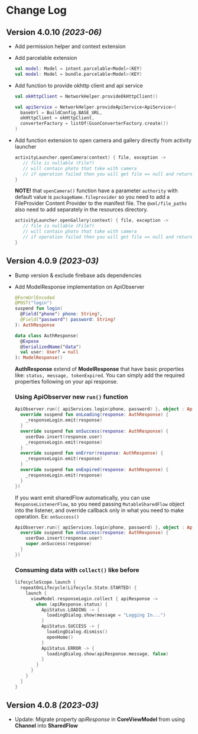 # Change Log

Version 4.0.10 *(2023-06)*
----------------------------
* Add permission helper and context extension
* Add parcelable extension
  ```kotlin
  val model: Model = intent.parcelable<Model>(KEY)
  val model: Model = bundle.parcelable<Model>(KEY)
  ```
* Add function to provide okhttp client and api service
  ```kotlin
  val okHttpClient = NetworkHelper.provideOkHttpClient()
  
  val apiService = NetworkHelper.provideApiService<ApiService>(
    baseUrl = BuildConfig.BASE_URL,
    okHttpClient = okHttpClient,
    converterFactory = listOf(GsonConverterFactory.create())
  )
  ```

* Add function extension to open camera and gallery directly from activity launcher
  ```kotlin
  activityLauncher.openCamera(context) { file, exception ->
     // file is nullable (File?)
     // will contain photo that take with camera
     // if operation failed then you will get file == null and return the exception
  }
  ```
  
  **NOTE!** that ```openCamera()``` function have a parameter ```authority``` with default value is ```packageName.fileprovider```
  so you need to add a FileProvider Content Provider to the manifest file. The ```@xml/file_paths``` also need to add separately in the resources directory.
  
  ```kotlin
  activityLauncher.openGallery(context) { file, exception ->
     // file is nullable (File?)
     // will contain photo that take with camera
     // if operation failed then you will get file == null and return the exception
  }
  ```
  
Version 4.0.9 *(2023-03)*
----------------------------
* Bump version & exclude firebase ads dependencies
* Add ModelResponse implementation on ApiObserver

  ```kotlin
  @FormUrlEncoded
  @POST("login")
  suspend fun login(
    @Field("phone") phone: String?,
    @Field("password") password: String?
  ): AuthResponse
  ```

  ```kotlin
  data class AuthResponse(
    @Expose
    @SerializedName("data")
    val user: User? = null
  ): ModelResponse() 
  ```

  **AuthResponse** extend of **ModelResponse** that have basic properties like: ```status, message, tokenExpired```. You can simply add the required properties following on your api response.

  ### Using ApiObserver new ```run()``` function

  ```kotlin
  ApiObserver.run({ apiServices.login(phone, password) }, object : ApiObserver.ResponseListener<AuthResponse> {
    override suspend fun onLoading(response: AuthResponse) {
      _responseLogin.emit(response)
    }            
    override suspend fun onSuccess(response: AuthResponse) {
      userDao.insert(response.user)
      _responseLogin.emit(response)
    }
    override suspend fun onError(response: AuthResponse) {
      _responseLogin.emit(response)
    }
    override suspend fun onExpired(response: AuthResponse) {
      _responseLogin.emit(response)
    }
  })
  ````
  
  If you want emit sharedFlow automatically, you can use ```ResponseListenerFlow```, so you need passing ```MutableSharedFlow``` object into the listener, and override callback only in what you need to make operation. Ex: ```onSuccess()```

  ```kotlin
  ApiObserver.run({ apiServices.login(phone, password) }, object : ApiObserver.ResponseListenerFlow<AuthResponse>(_responseLogin) {
    override suspend fun onSuccess(response: AuthResponse) {
      userDao.insert(response.user)
      super.onSuccess(response)
    }
  })
  ````
  
  ### Consuming data with ```collect()``` like before

  ```kotlin
  lifecycleScope.launch {
    repeatOnLifecycle(Lifecycle.State.STARTED) {
      launch {
        viewModel.responseLogin.collect { apiResponse ->
          when (apiResponse.status) {
            ApiStatus.LOADING -> {
              loadingDialog.show(message = "Logging In...") 
            }
            ApiStatus.SUCCESS -> {
              loadingDialog.dismiss()
              openHome()
            }
            ApiStatus.ERROR -> {
              loadingDialog.show(apiResponse.message, false)
            }
          }
        }
      }
    }
  }
  ```

Version 4.0.8 *(2023-03)*
----------------------------

* Update: Migrate property *apiResponse* in **CoreViewModel** from using **Channel** into **SharedFlow**

